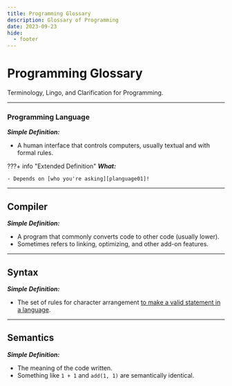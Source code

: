 ```yaml
---
title: Programming Glossary
description: Glossary of Programming
date: 2023-09-23
hide:
  - footer
---
```


<!--------------------------------------------------------------->

# Programming Glossary
Terminology, Lingo, and Clarification for Programming.

---------------------------------------------------------

### Programming Language

***Simple Definition:***

- A human interface that controls computers, usually textual and with formal rules.

???+ info "Extended Definition"
    ***What:***

    - Depends on [who you're asking][planguage01]!

[planguage01]: https://en.wikipedia.org/wiki/Programming_language

---------------------------------------------------------

## Compiler

***Simple Definition:***

- A program that commonly converts code to other code (usually lower).
- Sometimes refers to linking, optimizing, and other add-on features.

---------------------------------------------------------

## Syntax
***Simple Definition:***

- The set of rules for character arrangement [to make a valid statement in a language][syntax-01].

[syntax-01]: https://www.educative.io/blog/what-is-syntax-in-programming

---------------------------------------------------------

## Semantics
***Simple Definition:***

- The meaning of the code written.
- Something like `1 + 1` and `add(1, 1)` are semantically identical.

<!-- --------------------------------------------------------- -->

<!--
## Example
???+ tip "Other Names"
    **NOTE:** Previously called ___
    **NOTE:** Commonly called ___
???+ danger "Danger"
???+ warning "Deprecations"
***Simple Definition:***
- Thing 1
***Simple Why:***
- Thing 1
< Diagram / Picture of what it does pragmatically >
??? example "How"
    === "GUI"
    === "CLI"
    === "API"
???+ tip "Related Information & Links"
    | *Topic & Link*           | *Why*                           |
    | ------------------------ | ------------------------------- |
    | [[PARENT]]               | Subject Parent                  |
    | [[ARTICLE]]              | Article                         |
    | [Community Reference]()  | StackOverflow Detailing Concept |
    | [Documentation]()        | Official Documentation          |
    | [CLI Reference]()        | CLI Reference                   |
    | [API Reference]()        | API Reference                   |
???+ info "Extended Definition"
Extra Notes:
-->

<!--------------------------------------------------------------->

<!-- <style>
    .md-footer__link--prev {
        display: none
    }
    .md-footer__link--next {
        display: none
    }
</style> -->

<!--------------------------------------------------------------->

<!-- TO-DO List -->
